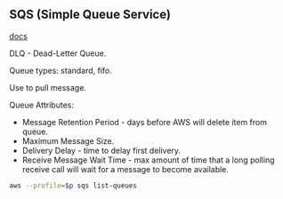 SQS (Simple Queue Service)
-

[docs](https://docs.aws.amazon.com/sqs/index.html)

DLQ - Dead-Letter Queue.

Queue types: standard, fifo.

Use to pull message.

Queue Attributes:
* Message Retention Period - days before AWS will delete item from queue.
* Maximum Message Size.
* Delivery Delay - time to delay first delivery.
* Receive Message Wait Time - max amount of time
  that a long polling receive call will wait for a message to become available.

````sh
aws --profile=$p sqs list-queues
````

